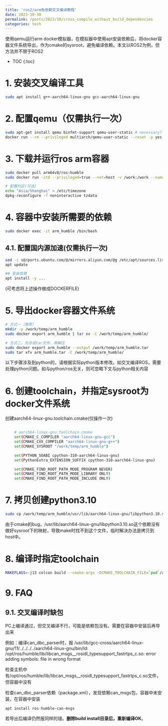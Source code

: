 ```yaml
---
title: 'ros2/arm免依赖交叉编译教程'
date: 2023-10-30
permalink: /posts/2023/10/cross_compile_without_build_dependencies
categories: tech
---
```


使用qemu运行arm docker模拟器，在模拟器中使用apt安装依赖后，将docker容器文件系统导出，作为cmake的sysroot，避免编译依赖。本文以ROS2为例，但方法并不限于ROS2

* TOC
{:toc}

# 1. 安装交叉编译工具
```bash
sudo apt install g++-aarch64-linux-gnu gcc-aarch64-linux-gnu
```

# 2. 配置qemu（仅需执行一次）
```bash
sudo apt-get install qemu binfmt-support qemu-user-static # necessary?
docker run --rm --privileged multiarch/qemu-user-static --reset -p yes
```

# 3. 下载并运行ros arm容器
```bash
sudo docker pull arm64v8/ros:humble
sudo docker run -itd --privileged=true --net=host -v /work:/work --name arm_humble arm64v8/ros:humble bash

# 配置时区(可选)
echo "Asia/Shanghai" > /etc/timezone
dpkg-reconfigure -f noninteractive tzdata

```

# 4. 容器中安装所需要的依赖
```bash
sudo docker exec -it arm_humble /bin/bash
```

## 4.1. 配置国内源加速(仅需执行一次)
```bash
sed -i s@/ports.ubuntu.com/@/mirrors.aliyun.com/@g /etc/apt/sources.list
apt update

## 安装依赖
apt install -y ...
```

(可考虑将上述操作做成DOCKERFILE)

# 5. 导出docker容器文件系统
```bash
# 方式一（推荐）
mkdir -p /work/temp/arm_humble
sudo docker export arm_humble | tar xv -C /work/temp/arm_humble/

# 方式二，先存成tar文件，再解压
sudo docker export arm_humble --output /work/temp/arm_humble.tar
sudo tar xfv arm_humble.tar -C /work/temp/arm_humble/
```

以下步骤涉及到python的，请根据实际python版本修改。如交叉编译ROS，需要处理python问题。如与python/ros无关，则可忽略下文与python相关内容

# 6. 创建toolchain，并指定sysroot为docker文件系统

创建aarch64-linux-gnu.toolchain.cmake(仅操作一次)

```bash

    # aarch64-linux-gnu.toolchain.cmake
    set(CMAKE_C_COMPILER "aarch64-linux-gnu-gcc")
    set(CMAKE_CXX_COMPILER "aarch64-linux-gnu-g++")
    set(CMAKE_SYSROOT "/work/temp/arm_humble")

    set(PYTHON_SOABI cpython-310-aarch64-linux-gnu)
    set(PythonExtra_EXTENSION_SUFFIX cpython-310-aarch64-linux-gnu)    

    set(CMAKE_FIND_ROOT_PATH_MODE_PROGRAM NEVER)
    set(CMAKE_FIND_ROOT_PATH_MODE_LIBRARY ONLY)
    set(CMAKE_FIND_ROOT_PATH_MODE_INCLUDE ONLY)
```

# 7. 拷贝创建python3.10

```bash
sudo cp /work/temp/arm_humble/usr/lib/aarch64-linux-gnu/libpython3.10.so /usr/lib/aarch64-linux-gnu/libpython3.10.so
```

由于cmake的bug，/usr/lib/aarch64-linux-gnu/libpython3.10.so这个依赖没有做好sysroot下的映射，导致make时找不到这个文件，临时解决办法是拷贝到host中。

# 8. 编译时指定toolchain

```bash
MAKEFLAGS=-j13 colcon build --cmake-args -DCMAKE_TOOLCHAIN_FILE=`pwd`/aarch64-linux-gnu.toolchain.cmake --packages-up-to all_in_ncu_launch 
```

# 9. FAQ

## 9.1. 交叉编译时缺包

PC上编译通过，但交叉编译不行，可能是依赖包没有。需要在容器中安装后再导出来

例如：编译can_dbc_parser时，报
    /usr/lib/gcc-cross/aarch64-linux-gnu/11/../../../../aarch64-linux-gnu/bin/ld: /opt/ros/humble/lib/libcan_msgs__rosidl_typesupport_fastrtps_c.so: error adding symbols: file in wrong format

检查主机中有/opt/ros/humble/lib/libcan_msgs__rosidl_typesupport_fastrtps_c.so文件，但容器中没有

检查can_dbc_parser依赖（package.xml），发现依赖can_msgs包，容器中未安装，在容器中安装

```apt install ros-humble-can-msgs```

若导出后编译仍然报同样的错。**删除build install目录后，重新编译OK**。
